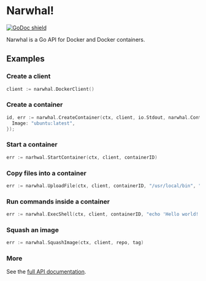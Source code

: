 # Narwhal!

[![GoDoc shield](https://raw.githubusercontent.com/golang/gddo/c782c79e0a3c3282dacdaaebeff9e6fd99cb2919/gddo-server/assets/status.svg)][docs]

Narwhal is a Go API for Docker and Docker containers.

## Examples

### Create a client
```go
client := narwhal.DockerClient()
```

### Create a container
```go
id, err := narwhal.CreateContainer(ctx, client, io.Stdout, narwhal.ContainerDefinition{
  Image: "ubuntu:latest",
});
```

### Start a container
```go
err := narhwal.StartContainer(ctx, client, containerID)
```

### Copy files into a container
```go
err := narwhal.UploadFile(ctx, client, containerID, "/usr/local/bin", "/usr/local/bin/yb")
```

### Run commands inside a container
```go
err := narwhal.ExecShell(ctx, client, containerID, "echo 'Hello world!'", &narwhal.ExecShellOptions{})
```

### Squash an image
```go
err := narwhal.SquashImage(ctx, client, repo, tag)
```

### More
See the [full API documentation][docs].

[docs]: https://pkg.go.dev/github.com/yourbase/narwhal?tab=doc
